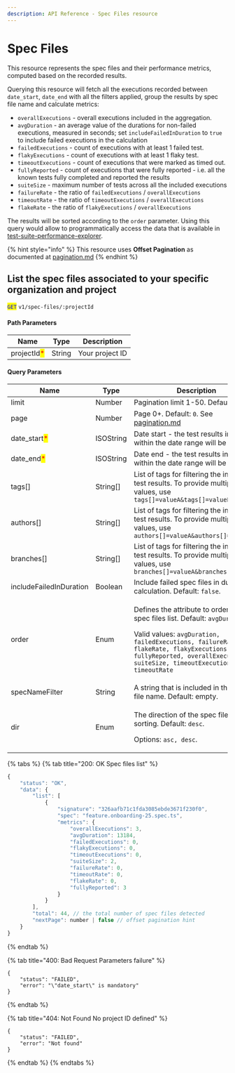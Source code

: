 ```yaml
---
description: API Reference - Spec Files resource
---
```


# Spec Files

This resource represents the spec files and their performance metrics, computed based on the recorded results.

Querying this resource will fetch all the executions recorded between `date_start`, `date_end` with all the filters applied, group the results by spec file name and calculate metrics:

* `overallExecutions` - overall executions included in the aggregation.
* `avgDuration` - an average value of the durations for non-failed executions, measured in seconds; set `includeFailedInDuration` to `true` to include failed executions in the calculation
* `failedExecutions` - count of executions with at least 1 failed test.
* `flakyExecutions` - count of executions with at least 1 flaky test.
* `timeoutExecutions` - count of executions that were marked as timed out.
* `fullyReported` - count of executions that were fully reported - i.e. all the known tests fully completed and reported the results
* `suiteSize` - maximum number of tests across all the included executions
* `failureRate` - the ratio of `failedExecutions` / `overallExecutions`
* `timeoutRate` - the ratio of `timeoutExecutions` / `overallExecutions`
* `flakeRate` - the ratio of `flakyExecutions` / `overallExecutions`

The results will be sorted according to the `order` parameter. Using this query would allow to programmatically access the data that is available in [test-suite-performance-explorer](../../insights/test-suite-performance-explorer/ "mention").

{% hint style="info" %}
This resource uses **Offset Pagination** as documented at [pagination.md](../pagination.md "mention")
{% endhint %}

## List the spec files associated to your specific organization and project

<mark style="color:blue;">`GET`</mark> `v1/spec-files/:projectId`

#### Path Parameters

| Name                                        | Type   | Description     |
| ------------------------------------------- | ------ | --------------- |
| projectId<mark style="color:red;">\*</mark> | String | Your project ID |

#### Query Parameters

| Name                                          | Type      | Description                                                                                                                                                                                                                                                                             |
| --------------------------------------------- | --------- | --------------------------------------------------------------------------------------------------------------------------------------------------------------------------------------------------------------------------------------------------------------------------------------- |
| limit                                         | Number    | Pagination limit 1-50. Default: `50`                                                                                                                                                                                                                                                    |
| page                                          | Number    | Page 0+. Default: `0`. See [pagination.md](../pagination.md "mention")                                                                                                                                                                                                                  |
| date\_start<mark style="color:red;">\*</mark> | ISOString | Date start - the test results included within the date range will be included.                                                                                                                                                                                                          |
| date\_end<mark style="color:red;">\*</mark>   | ISOString | Date end - the test results included within the date range will be included.                                                                                                                                                                                                            |
| tags\[]                                       | String\[] | List of tags for filtering the included test results. To provide multiple values, use `tags[]=valueA&tags[]=valueB`                                                                                                                                                                     |
| authors\[]                                    | String\[] | List of tags for filtering the included test results. To provide multiple values, use `authors[]=valueA&authors[]=valueB`                                                                                                                                                               |
| branches\[]                                   | String\[] | List of tags for filtering the included test results. To provide multiple values, use `branches[]=valueA&branches[]=valueB`                                                                                                                                                             |
| includeFailedInDuration                       | Boolean   | Include failed spec files in duration calculation. Default: `false`.                                                                                                                                                                                                                    |
| order                                         | Enum      | <p>Defines the attribute to order the spec files list. Default: <code>avgDuration</code>. <br></p><p>Valid values: <code>avgDuration, failedExecutions, failureRate, flakeRate, flakyExecutions, fullyReported, overallExecutions, suiteSize, timeoutExecutions, timeoutRate</code></p> |
| specNameFilter                                | String    | A string that is included in the spec file name. Default: empty.                                                                                                                                                                                                                        |
| dir                                           | Enum      | <p>The direction of the spec files list sorting. Default: <code>desc</code>.<br></p><p>Options: <code>asc, desc</code>.</p>                                                                                                                                                             |

{% tabs %}
{% tab title="200: OK Spec files list" %}
```javascript
{
    "status": "OK",
    "data": {
        "list": [
            {
                "signature": "326aafb71c1fda3085ebde3671f230f0",
                "spec": "feature.onboarding-25.spec.ts",
                "metrics": {
                    "overallExecutions": 3,
                    "avgDuration": 13184,
                    "failedExecutions": 0,
                    "flakyExecutions": 0,
                    "timeoutExecutions": 0,
                    "suiteSize": 2,
                    "failureRate": 0,
                    "timeoutRate": 0,
                    "flakeRate": 0,
                    "fullyReported": 3
                }
            }
        ],
        "total": 44, // the total number of spec files detected
        "nextPage": number | false // offset pagination hint
    }
}
```
{% endtab %}

{% tab title="400: Bad Request Parameters failure" %}
```
{
    "status": "FAILED",
    "error": "\"date_start\" is mandatory"
}
```
{% endtab %}

{% tab title="404: Not Found No project ID defined" %}
```
{
    "status": "FAILED",
    "error": "Not found"
}
```
{% endtab %}
{% endtabs %}

